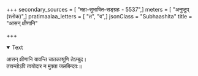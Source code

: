 +++
secondary_sources = [ "महा-सुभाषित-सङ्ग्रहः - 5537",]
meters = [ "अनुष्टुप् (श्लोक)",]
pratimaalaa_letters = [ "त", "व",]
jsonClass = "Subhaashita"
title = "आसन् क्षीणानि"

+++

<details open><summary>Text</summary>

आसन् क्षीणानि यावन्ति चातकाश्रूणि तेऽम्बुद।  
तावन्तोऽपि त्वयोदार न मुक्ता जलबिन्दवः॥
</details>
